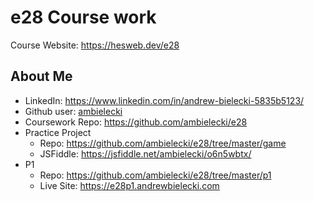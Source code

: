 # e28 Course work
Course Website: <https://hesweb.dev/e28>

## About Me
* LinkedIn: <https://www.linkedin.com/in/andrew-bielecki-5835b5123/>
* Github user: [ambielecki](https://github.com/ambielecki)
* Coursework Repo: <https://github.com/ambielecki/e28>
* Practice Project
  * Repo: <https://github.com/ambielecki/e28/tree/master/game>
  * JSFiddle: <https://jsfiddle.net/ambielecki/o6n5wbtx/>
* P1
  * Repo: <https://github.com/ambielecki/e28/tree/master/p1>
  * Live Site: <https://e28p1.andrewbielecki.com>